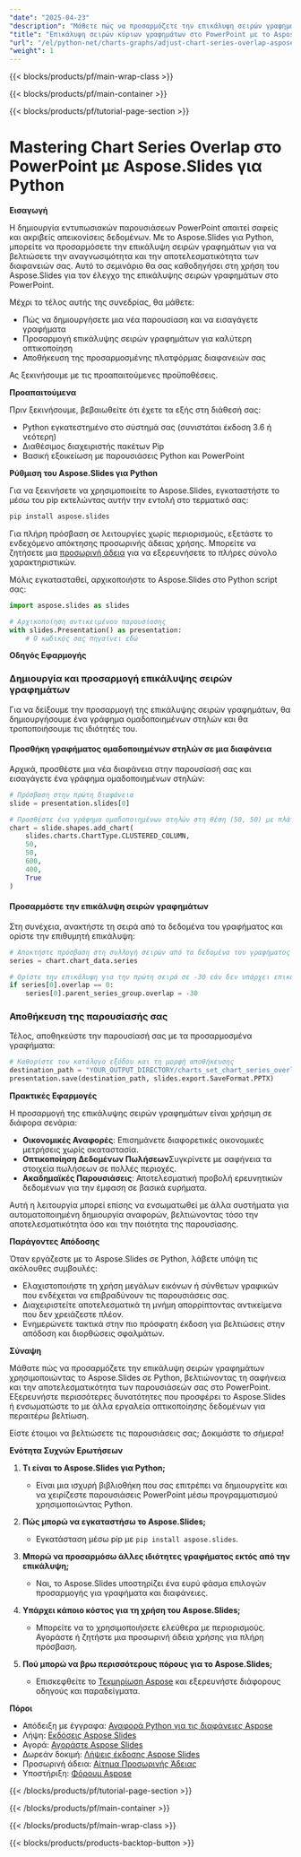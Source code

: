 ```yaml
---
"date": "2025-04-23"
"description": "Μάθετε πώς να προσαρμόζετε την επικάλυψη σειρών γραφημάτων χρησιμοποιώντας το Aspose.Slides για Python. Βελτιώστε την οπτικοποίηση των δεδομένων σας και τη σαφήνεια της παρουσίασής σας."
"title": "Επικάλυψη σειρών κύριων γραφημάτων στο PowerPoint με το Aspose.Slides για Python"
"url": "/el/python-net/charts-graphs/adjust-chart-series-overlap-aspose-slides-python/"
"weight": 1
---
```


{{< blocks/products/pf/main-wrap-class >}}

{{< blocks/products/pf/main-container >}}

{{< blocks/products/pf/tutorial-page-section >}}
# Mastering Chart Series Overlap στο PowerPoint με Aspose.Slides για Python

**Εισαγωγή**

Η δημιουργία εντυπωσιακών παρουσιάσεων PowerPoint απαιτεί σαφείς και ακριβείς απεικονίσεις δεδομένων. Με το Aspose.Slides για Python, μπορείτε να προσαρμόσετε την επικάλυψη σειρών γραφημάτων για να βελτιώσετε την αναγνωσιμότητα και την αποτελεσματικότητα των διαφανειών σας. Αυτό το σεμινάριο θα σας καθοδηγήσει στη χρήση του Aspose.Slides για τον έλεγχο της επικάλυψης σειρών γραφημάτων στο PowerPoint.

Μέχρι το τέλος αυτής της συνεδρίας, θα μάθετε:
- Πώς να δημιουργήσετε μια νέα παρουσίαση και να εισαγάγετε γραφήματα
- Προσαρμογή επικάλυψης σειρών γραφημάτων για καλύτερη οπτικοποίηση
- Αποθήκευση της προσαρμοσμένης πλατφόρμας διαφανειών σας

Ας ξεκινήσουμε με τις προαπαιτούμενες προϋποθέσεις.

**Προαπαιτούμενα**

Πριν ξεκινήσουμε, βεβαιωθείτε ότι έχετε τα εξής στη διάθεσή σας:
- Python εγκατεστημένο στο σύστημά σας (συνιστάται έκδοση 3.6 ή νεότερη)
- Διαθέσιμος διαχειριστής πακέτων Pip
- Βασική εξοικείωση με παρουσιάσεις Python και PowerPoint

**Ρύθμιση του Aspose.Slides για Python**

Για να ξεκινήσετε να χρησιμοποιείτε το Aspose.Slides, εγκαταστήστε το μέσω του pip εκτελώντας αυτήν την εντολή στο τερματικό σας:

```bash
pip install aspose.slides
```

Για πλήρη πρόσβαση σε λειτουργίες χωρίς περιορισμούς, εξετάστε το ενδεχόμενο απόκτησης προσωρινής άδειας χρήσης. Μπορείτε να ζητήσετε μια [προσωρινή άδεια](https://purchase.aspose.com/temporary-license/) για να εξερευνήσετε το πλήρες σύνολο χαρακτηριστικών.

Μόλις εγκατασταθεί, αρχικοποιήστε το Aspose.Slides στο Python script σας:

```python
import aspose.slides as slides

# Αρχικοποίηση αντικειμένου παρουσίασης
with slides.Presentation() as presentation:
    # Ο κωδικός σας πηγαίνει εδώ
```

**Οδηγός Εφαρμογής**

### Δημιουργία και προσαρμογή επικάλυψης σειρών γραφημάτων

Για να δείξουμε την προσαρμογή της επικάλυψης σειρών γραφημάτων, θα δημιουργήσουμε ένα γράφημα ομαδοποιημένων στηλών και θα τροποποιήσουμε τις ιδιότητές του.

#### Προσθήκη γραφήματος ομαδοποιημένων στηλών σε μια διαφάνεια

Αρχικά, προσθέστε μια νέα διαφάνεια στην παρουσίασή σας και εισαγάγετε ένα γράφημα ομαδοποιημένων στηλών:

```python
# Πρόσβαση στην πρώτη διαφάνεια
slide = presentation.slides[0]

# Προσθέστε ένα γράφημα ομαδοποιημένων στηλών στη θέση (50, 50) με πλάτος 600 και ύψος 400
chart = slide.shapes.add_chart(
    slides.charts.ChartType.CLUSTERED_COLUMN,
    50,
    50,
    600,
    400,
    True
)
```

#### Προσαρμόστε την επικάλυψη σειρών γραφημάτων

Στη συνέχεια, ανακτήστε τη σειρά από τα δεδομένα του γραφήματος και ορίστε την επιθυμητή επικάλυψη:

```python
# Αποκτήστε πρόσβαση στη συλλογή σειρών από τα δεδομένα του γραφήματος
series = chart.chart_data.series

# Ορίστε την επικάλυψη για την πρώτη σειρά σε -30 εάν δεν υπάρχει επικάλυψη αυτήν τη στιγμή
if series[0].overlap == 0:
    series[0].parent_series_group.overlap = -30
```

### Αποθήκευση της παρουσίασής σας

Τέλος, αποθηκεύστε την παρουσίασή σας με τα προσαρμοσμένα γραφήματα:

```python
# Καθορίστε τον κατάλογο εξόδου και τη μορφή αποθήκευσης
destination_path = "YOUR_OUTPUT_DIRECTORY/charts_set_chart_series_overlap_out.pptx"
presentation.save(destination_path, slides.export.SaveFormat.PPTX)
```

**Πρακτικές Εφαρμογές**

Η προσαρμογή της επικάλυψης σειρών γραφημάτων είναι χρήσιμη σε διάφορα σενάρια:
- **Οικονομικές Αναφορές**: Επισημάνετε διαφορετικές οικονομικές μετρήσεις χωρίς ακαταστασία.
- **Οπτικοποίηση Δεδομένων Πωλήσεων**Συγκρίνετε με σαφήνεια τα στοιχεία πωλήσεων σε πολλές περιοχές.
- **Ακαδημαϊκές Παρουσιάσεις**: Αποτελεσματική προβολή ερευνητικών δεδομένων για την έμφαση σε βασικά ευρήματα.

Αυτή η λειτουργία μπορεί επίσης να ενσωματωθεί με άλλα συστήματα για αυτοματοποιημένη δημιουργία αναφορών, βελτιώνοντας τόσο την αποτελεσματικότητα όσο και την ποιότητα της παρουσίασης.

**Παράγοντες Απόδοσης**

Όταν εργάζεστε με το Aspose.Slides σε Python, λάβετε υπόψη τις ακόλουθες συμβουλές:
- Ελαχιστοποιήστε τη χρήση μεγάλων εικόνων ή σύνθετων γραφικών που ενδέχεται να επιβραδύνουν τις παρουσιάσεις σας.
- Διαχειριστείτε αποτελεσματικά τη μνήμη απορρίπτοντας αντικείμενα που δεν χρειάζεστε πλέον.
- Ενημερώνετε τακτικά στην πιο πρόσφατη έκδοση για βελτιώσεις στην απόδοση και διορθώσεις σφαλμάτων.

**Σύναψη**

Μάθατε πώς να προσαρμόζετε την επικάλυψη σειρών γραφημάτων χρησιμοποιώντας το Aspose.Slides σε Python, βελτιώνοντας τη σαφήνεια και την αποτελεσματικότητα των παρουσιάσεών σας στο PowerPoint. Εξερευνήστε περισσότερες δυνατότητες που προσφέρει το Aspose.Slides ή ενσωματώστε το με άλλα εργαλεία οπτικοποίησης δεδομένων για περαιτέρω βελτίωση.

Είστε έτοιμοι να βελτιώσετε τις παρουσιάσεις σας; Δοκιμάστε το σήμερα!

**Ενότητα Συχνών Ερωτήσεων**

1. **Τι είναι το Aspose.Slides για Python;**
   - Είναι μια ισχυρή βιβλιοθήκη που σας επιτρέπει να δημιουργείτε και να χειρίζεστε παρουσιάσεις PowerPoint μέσω προγραμματισμού χρησιμοποιώντας Python.

2. **Πώς μπορώ να εγκαταστήσω το Aspose.Slides;**
   - Εγκατάσταση μέσω pip με `pip install aspose.slides`.

3. **Μπορώ να προσαρμόσω άλλες ιδιότητες γραφήματος εκτός από την επικάλυψη;**
   - Ναι, το Aspose.Slides υποστηρίζει ένα ευρύ φάσμα επιλογών προσαρμογής για γραφήματα και διαφάνειες.

4. **Υπάρχει κάποιο κόστος για τη χρήση του Aspose.Slides;**
   - Μπορείτε να το χρησιμοποιήσετε ελεύθερα με περιορισμούς. Αγοράστε ή ζητήστε μια προσωρινή άδεια χρήσης για πλήρη πρόσβαση.

5. **Πού μπορώ να βρω περισσότερους πόρους για το Aspose.Slides;**
   - Επισκεφθείτε το [Τεκμηρίωση Aspose](https://reference.aspose.com/slides/python-net/) και εξερευνήστε διάφορους οδηγούς και παραδείγματα.

**Πόροι**
- Απόδειξη με έγγραφα: [Αναφορά Python για τις διαφάνειες Aspose](https://reference.aspose.com/slides/python-net/)
- Λήψη: [Εκδόσεις Aspose Slides](https://releases.aspose.com/slides/python-net/)
- Αγορά: [Αγοράστε Aspose Slides](https://purchase.aspose.com/buy)
- Δωρεάν δοκιμή: [Λήψεις έκδοσης Aspose Slides](https://releases.aspose.com/slides/python-net/)
- Προσωρινή άδεια: [Αίτημα Προσωρινής Άδειας](https://purchase.aspose.com/temporary-license/)
- Υποστήριξη: [Φόρουμ Aspose](https://forum.aspose.com/c/slides/11)

{{< /blocks/products/pf/tutorial-page-section >}}

{{< /blocks/products/pf/main-container >}}

{{< /blocks/products/pf/main-wrap-class >}}

{{< blocks/products/products-backtop-button >}}